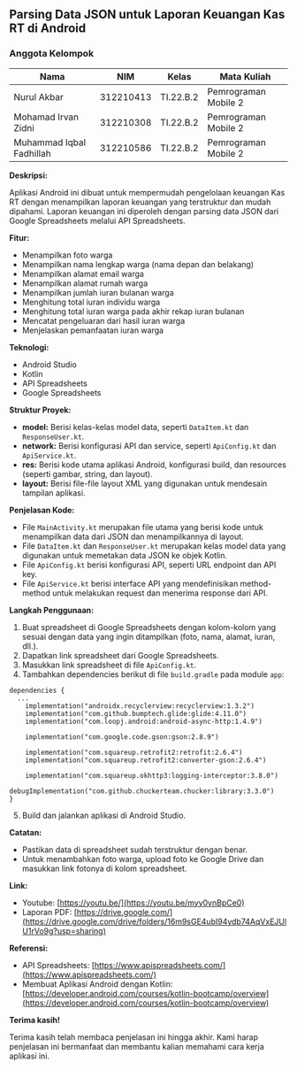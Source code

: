 ## Parsing Data JSON untuk Laporan Keuangan Kas RT di Android

### Anggota Kelompok <br>

| Nama                      | NIM       | Kelas     | Mata Kuliah          |
| ------------------------- | --------- | --------- | -------------------- |
| Nurul Akbar               | 312210413 | TI.22.B.2 | Pemrograman Mobile 2 |
| Mohamad Irvan Zidni       | 312210308 | TI.22.B.2 | Pemrograman Mobile 2 |
| Muhammad Iqbal Fadhillah  | 312210586 | TI.22.B.2 | Pemrograman Mobile 2 |


**Deskripsi:**

Aplikasi Android ini dibuat untuk mempermudah pengelolaan keuangan Kas RT dengan menampilkan laporan keuangan yang terstruktur dan mudah dipahami. Laporan keuangan ini diperoleh dengan parsing data JSON dari Google Spreadsheets melalui API Spreadsheets.

**Fitur:**

* Menampilkan foto warga
* Menampilkan nama lengkap warga (nama depan dan belakang)
* Menampilkan alamat email warga
* Menampilkan alamat rumah warga
* Menampilkan jumlah iuran bulanan warga
* Menghitung total iuran individu warga
* Menghitung total iuran warga pada akhir rekap iuran bulanan
* Mencatat pengeluaran dari hasil iuran warga
* Menjelaskan pemanfaatan iuran warga

**Teknologi:**

* Android Studio
* Kotlin
* API Spreadsheets
* Google Spreadsheets

**Struktur Proyek:**

* **model:** Berisi kelas-kelas model data, seperti `DataItem.kt` dan `ResponseUser.kt`.
* **network:** Berisi konfigurasi API dan service, seperti `ApiConfig.kt` dan `ApiService.kt`.
* **res:** Berisi kode utama aplikasi Android, konfigurasi build, dan resources (seperti gambar, string, dan layout).
* **layout:** Berisi file-file layout XML yang digunakan untuk mendesain tampilan aplikasi.

**Penjelasan Kode:**

* File `MainActivity.kt` merupakan file utama yang berisi kode untuk menampilkan data dari JSON dan menampilkannya di layout.
* File `DataItem.kt` dan `ResponseUser.kt` merupakan kelas model data yang digunakan untuk memetakan data JSON ke objek Kotlin.
* File `ApiConfig.kt` berisi konfigurasi API, seperti URL endpoint dan API key.
* File `ApiService.kt` berisi interface API yang mendefinisikan method-method untuk melakukan request dan menerima response dari API.

**Langkah Penggunaan:**

1. Buat spreadsheet di Google Spreadsheets dengan kolom-kolom yang sesuai dengan data yang ingin ditampilkan (foto, nama, alamat, iuran, dll.).
2. Dapatkan link spreadsheet dari Google Spreadsheets.
3. Masukkan link spreadsheet di file `ApiConfig.kt`.
4. Tambahkan dependencies berikut di file `build.gradle` pada module `app`:

```
dependencies {
  ...
    implementation("androidx.recyclerview:recyclerview:1.3.2")
    implementation("com.github.bumptech.glide:glide:4.11.0")
    implementation("com.loopj.android:android-async-http:1.4.9")

    implementation("com.google.code.gson:gson:2.8.9")

    implementation("com.squareup.retrofit2:retrofit:2.6.4")
    implementation("com.squareup.retrofit2:converter-gson:2.6.4")

    implementation("com.squareup.okhttp3:logging-interceptor:3.8.0")
    debugImplementation("com.github.chuckerteam.chucker:library:3.3.0")
}
```

5. Build dan jalankan aplikasi di Android Studio.

**Catatan:**

* Pastikan data di spreadsheet sudah terstruktur dengan benar.
* Untuk menambahkan foto warga, upload foto ke Google Drive dan masukkan link fotonya di kolom spreadsheet.

**Link:**

* Youtube: [https://youtu.be/](https://youtu.be/myy0vnBpCe0)
* Laporan PDF: [https://drive.google.com/](https://drive.google.com/drive/folders/16m9sGE4ubI94ydb74AqVxEJUlU1rVo9g?usp=sharing)

**Referensi:**

* API Spreadsheets: [https://www.apispreadsheets.com/](https://www.apispreadsheets.com/)
* Membuat Aplikasi Android dengan Kotlin: [https://developer.android.com/courses/kotlin-bootcamp/overview](https://developer.android.com/courses/kotlin-bootcamp/overview)

**Terima kasih!**

Terima kasih telah membaca penjelasan ini hingga akhir. Kami harap penjelasan ini bermanfaat dan membantu kalian memahami cara kerja aplikasi ini. 
